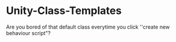 # Unity-Class-Templates
Are you bored of that default class everytime you click ''create new behaviour script"?
